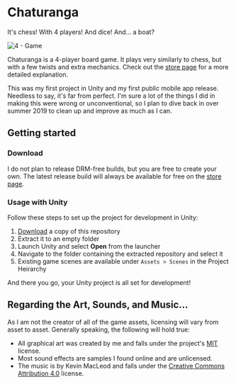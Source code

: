 # Chaturanga

It's chess! With 4 players! And dice! And... a boat?

![4 - Game](https://user-images.githubusercontent.com/37934912/54872693-8e5ad600-4d9e-11e9-85a1-4935ae610f23.PNG)

Chaturanga is a 4-player board game. It plays very similarly to chess, but with a few twists and extra mechanics. Check out the [store page](https://play.google.com/store/apps/details?id=com.Livid.Chaturanga) for a more detailed explanation.

This was my first project in Unity and my first public mobile app release. Needless to say, it's
far from perfect. I'm sure a lot of the things I did in making this were wrong or unconventional, so I plan to dive back in over summer 2019 to clean up and improve as much as I can.

## Getting started

### **Download**

I do not plan to release DRM-free builds, but you are free to create your own. The latest release build will always be available for free on the [store page](https://play.google.com/store/apps/details?id=com.Livid.Chaturanga).

### **Usage with Unity**

Follow these steps to set up the project for development in Unity:

1. [Download](https://github.com/jacob-ressler/chaturanga/archive/master.zip) a copy of this repository
2. Extract it to an empty folder
3. Launch Unity and select **Open** from the launcher
4. Navigate to the folder containing the extracted repository and select it
5. Existing game scenes are available under `Assets > Scenes` in the Project Heirarchy

And there you go, your Unity project is all set for development!

## Regarding the Art, Sounds, and Music...

As I am not the creator of all of the game assets, licensing will vary from asset to asset. Generally speaking, the following will hold true:
- All graphical art was created by me and falls under the project's [MIT](https://opensource.org/licenses/MIT) license.
- Most sound effects are samples I found online and are unlicensed.
- The music is by Kevin MacLeod and falls under the [Creative Commons Attribution 4.0](https://creativecommons.org/licenses/by/4.0/us/) license.
